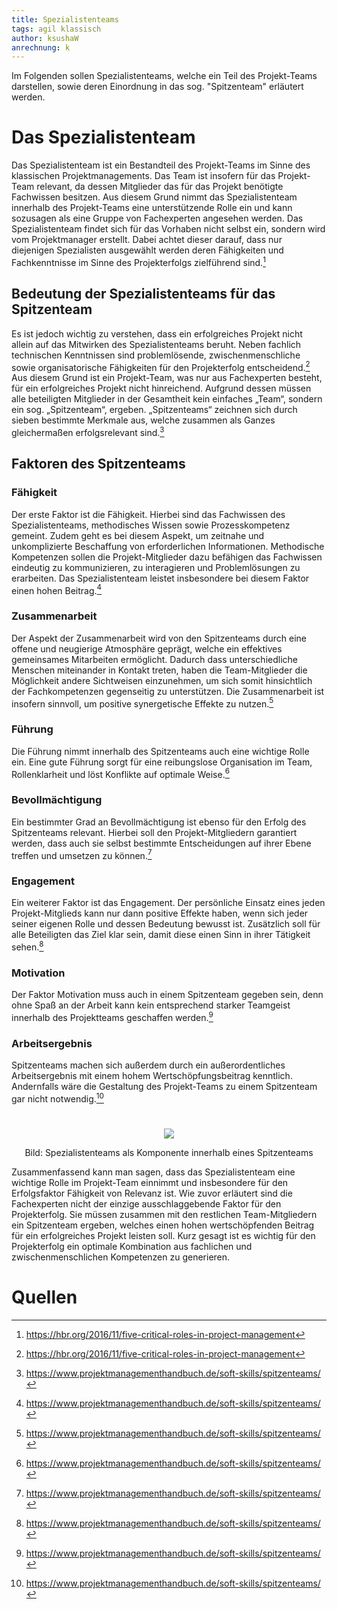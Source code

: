 ```yaml
---
title: Spezialistenteams
tags: agil klassisch
author: ksushaW
anrechnung: k 
---
```


Im Folgenden sollen Spezialistenteams, welche ein Teil des Projekt-Teams darstellen, sowie deren Einordnung in das sog. "Spitzenteam" erläutert werden. 

# Das Spezialistenteam

Das Spezialistenteam ist ein Bestandteil des Projekt-Teams im Sinne des klassischen Projektmanagements. Das Team ist insofern für das Projekt-Team relevant, da dessen Mitglieder das für das Projekt benötigte Fachwissen besitzen. Aus diesem Grund nimmt das Spezialistenteam innerhalb des Projekt-Teams eine unterstützende Rolle ein und kann sozusagen als eine Gruppe von Fachexperten angesehen werden. Das Spezialistenteam findet sich für das Vorhaben nicht selbst ein, sondern wird vom Projektmanager erstellt. Dabei achtet dieser darauf, dass nur diejenigen Spezialisten ausgewählt werden deren Fähigkeiten und Fachkenntnisse im Sinne des Projekterfolgs zielführend sind.[^1]

## Bedeutung der Spezialistenteams für das Spitzenteam

Es ist jedoch wichtig zu verstehen, dass ein erfolgreiches Projekt nicht allein auf das Mitwirken des Spezialistenteams beruht. Neben fachlich technischen Kenntnissen sind problemlösende, zwischenmenschliche sowie organisatorische Fähigkeiten für den Projekterfolg entscheidend.[^1] Aus diesem Grund ist ein Projekt-Team, was nur aus Fachexperten besteht, für ein erfolgreiches Projekt nicht hinreichend. Aufgrund dessen müssen alle beteiligten Mitglieder in der Gesamtheit kein einfaches „Team“, sondern ein sog. „Spitzenteam“, ergeben.
„Spitzenteams“ zeichnen sich durch sieben bestimmte Merkmale aus, welche zusammen als Ganzes gleichermaßen erfolgsrelevant sind.[^2]

## Faktoren des Spitzenteams

### Fähigkeit

Der erste Faktor ist die Fähigkeit. Hierbei sind das Fachwissen des Spezialistenteams, methodisches Wissen sowie Prozesskompetenz gemeint. Zudem geht es bei diesem Aspekt, um zeitnahe und unkomplizierte Beschaffung von erforderlichen Informationen. Methodische Kompetenzen sollen die Projekt-Mitglieder dazu befähigen das Fachwissen eindeutig zu kommunizieren, zu interagieren und Problemlösungen zu erarbeiten. Das Spezialistenteam leistet insbesondere bei diesem Faktor einen hohen Beitrag.[^2]

### Zusammenarbeit

Der Aspekt der Zusammenarbeit wird von den Spitzenteams durch eine offene und neugierige Atmosphäre geprägt, welche ein effektives gemeinsames Mitarbeiten ermöglicht. Dadurch dass unterschiedliche Menschen miteinander in Kontakt treten, haben die Team-Mitglieder die Möglichkeit andere Sichtweisen einzunehmen, um sich somit hinsichtlich der Fachkompetenzen gegenseitig zu unterstützen. Die Zusammenarbeit ist insofern sinnvoll, um positive synergetische Effekte zu nutzen.[^2] 

### Führung

Die Führung nimmt innerhalb des Spitzenteams auch eine wichtige Rolle ein. Eine gute Führung sorgt für eine reibungslose Organisation im Team, Rollenklarheit und löst Konflikte auf optimale Weise.[^2] 

### Bevollmächtigung

Ein bestimmter Grad an Bevollmächtigung ist ebenso für den Erfolg des Spitzenteams relevant. Hierbei soll den Projekt-Mitgliedern garantiert werden, dass auch sie selbst bestimmte Entscheidungen auf ihrer Ebene treffen und umsetzen zu können.[^2]

### Engagement

Ein weiterer Faktor ist das Engagement. Der persönliche Einsatz eines jeden Projekt-Mitglieds kann nur dann positive Effekte haben, wenn sich jeder seiner eigenen Rolle und dessen Bedeutung bewusst ist. Zusätzlich soll für alle Beteiligten das Ziel klar sein, damit diese einen Sinn in ihrer Tätigkeit sehen.[^2] 

### Motivation

Der Faktor Motivation muss auch in einem Spitzenteam gegeben sein, denn ohne Spaß an der Arbeit kann kein entsprechend starker Teamgeist innerhalb des Projektteams geschaffen werden.[^2]

### Arbeitsergebnis

Spitzenteams machen sich außerdem durch ein außerordentliches Arbeitsergebnis mit einem hohem Wertschöpfungsbeitrag kenntlich. Andernfalls wäre die Gestaltung des 
Projekt-Teams zu einem Spitzenteam gar nicht notwendig.[^2]

#

<p align="center">
  <img src=https://github.com/ksushaW/ManagingProjectsSuccessfully.github.io/blob/main/kb/Spezialistenteams/SpezialistenteamBildVerbessert.png>
</p>

<p align="center">
 Bild: Spezialistenteams als Komponente innerhalb eines Spitzenteams
</p>

Zusammenfassend kann man sagen, dass das Spezialistenteam eine wichtige Rolle im Projekt-Team einnimmt und insbesondere für den Erfolgsfaktor Fähigkeit von Relevanz ist. Wie zuvor erläutert sind die Fachexperten nicht der einzige ausschlaggebende Faktor für den Projekterfolg. Sie müssen zusammen mit den restlichen Team-Mitgliedern ein Spitzenteam ergeben, welches einen hohen wertschöpfenden Beitrag für ein erfolgreiches Projekt leisten soll. Kurz gesagt ist es wichtig für den Projekterfolg ein optimale Kombination aus fachlichen und zwischenmenschlichen Kompetenzen zu generieren.

# Quellen

[^1]: https://hbr.org/2016/11/five-critical-roles-in-project-management
[^2]: https://www.projektmanagementhandbuch.de/soft-skills/spitzenteams/
